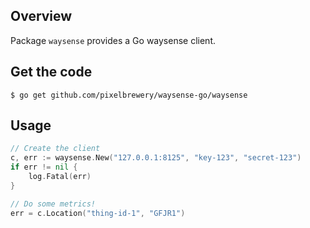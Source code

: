 ## Overview

Package `waysense` provides a Go waysense client.  

## Get the code

    $ go get github.com/pixelbrewery/waysense-go/waysense

## Usage
```go
// Create the client
c, err := waysense.New("127.0.0.1:8125", "key-123", "secret-123")
if err != nil {
    log.Fatal(err)
}

// Do some metrics!
err = c.Location("thing-id-1", "GFJR1")
```